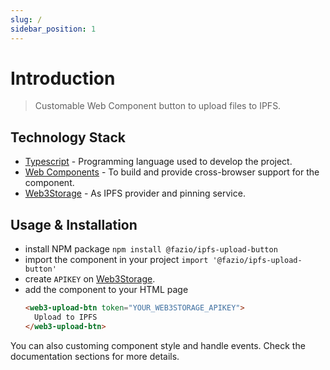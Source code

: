 ```yaml
---
slug: /
sidebar_position: 1
---
```


# Introduction

> Customable Web Component button to upload files to IPFS.

## Technology Stack

  - [Typescript](https://www.typescriptlang.org/) - Programming language used to develop the project.
  - [Web Components](https://developer.mozilla.org/en-US/docs/Web/Web_Components) - To build and provide cross-browser support for the component.
  - [Web3Storage](https://web3.storage/) - As IPFS provider and pinning service.

## Usage & Installation

  - install NPM package `npm install @fazio/ipfs-upload-button`
  - import the component in your project `import '@fazio/ipfs-upload-button'`
  - create `APIKEY` on [Web3Storage](https://web3.storage/).
  - add the component to your HTML page 
    ```html
    <web3-upload-btn token="YOUR_WEB3STORAGE_APIKEY">
      Upload to IPFS
    </web3-upload-btn>
    ```
    
You can also customing component style and handle events. Check the documentation sections for more details.